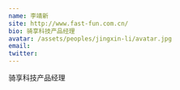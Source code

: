 ```yaml
---
name: 李靖新
site: http://www.fast-fun.com.cn/
bio: 骑享科技产品经理
avatar: /assets/peoples/jingxin-li/avatar.jpg
email: 
twitter: 
---
```

骑享科技产品经理
